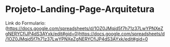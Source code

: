 # Projeto-Landing-Page-Arquitetura 
Link do Formulario:
(https://docs.google.com/spreadsheets/d/1OZ0JMqjd5f7h71z37LwYPNXeZgNERYCfiJP4dS3AYxk/edit#gid=0)https://docs.google.com/spreadsheets/d/1OZ0JMqjd5f7h71z37LwYPNXeZgNERYCfiJP4dS3AYxk/edit#gid=0
